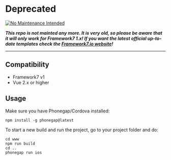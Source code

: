 # Deprecated

[![No Maintenance Intended](http://unmaintained.tech/badge.svg)](http://unmaintained.tech/)

***This repo is not mainted any more. It is very old, so please be aware that it will only work for Framework7 1.x! If you want the latest official up-to-date templates check the [Framework7.io website](http://framework7.io/templates/)!***

-----------------------------------

## Compatibility

- Framework7 v1
- Vue 2.x or higher

## Usage

Make sure you have Phonegap/Cordova installed:

```shell
npm install -g phonegap@latest
```

To start a new build and run the project, go to your project folder and do:

```shell
cd www
npm run build
cd ..
phonegap run ios
```
